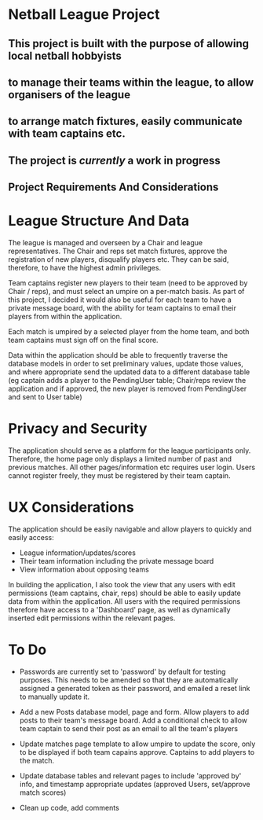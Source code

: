 # Netball League Project

## This project is built with the purpose of allowing local netball hobbyists
## to manage their teams within the league, to allow organisers of the league
## to arrange match fixtures, easily communicate with team captains etc.


## The project is *currently* a work in progress


## Project Requirements And Considerations

# League Structure And Data

The league is managed and overseen by a Chair and league representatives.
The Chair and reps set match fixtures, approve the registration of new players,
disqualify players etc. They can be said, therefore, to have the highest
admin privileges.

Team captains register new players to their team (need to be approved by
Chair / reps), and must select an umpire on a per-match basis. As part of this
project, I decided it would also be useful for each team to have a private
message board, with the ability for team captains to email their players from
within the application.

Each match is umpired by a selected player from the home team, and both team captains
must sign off on the final score.

Data within the application should be able to frequently traverse the database
models in order to set preliminary values, update those values, and where appropriate
send the updated data to a different database table (eg captain adds a player to
the PendingUser table; Chair/reps review the application and if approved, the new
player is removed from PendingUser and sent to User table)

# Privacy and Security

The application should serve as a platform for the league participants only.
Therefore, the home page only displays a limited number of past and previous matches.
All other pages/information etc requires user login. Users cannot register freely,
they must be registered by their team captain.

# UX Considerations

The application should be easily navigable and allow players to quickly and easily access:
 - League information/updates/scores
 - Their team information including the private message board
 - View information about opposing teams

In building the application, I also took the view that any users with edit permissions
(team captains, chair, reps) should be able to easily update data from within the application.
All users with the required permissions therefore have access to a 'Dashboard' page,
as well as dynamically inserted edit permissions within the relevant pages.

# To Do

 - Passwords are currently set to 'password' by default for testing purposes. This
 needs to be amended so that they are automatically assigned a generated token as
 their password, and emailed a reset link to manually update it.

 - Add a new Posts database model, page and form. Allow players to add posts
 to their team's message board. Add a conditional check to allow team captain
 to send their post as an email to all the team's players

 - Update matches page template to allow umpire to update the score, only
 to be displayed if both team capains approve. Captains to add players to
 the match.

 - Update database tables and relevant pages to include 'approved by' info,
 and timestamp appropriate updates (approved Users, set/approve match scores)

 - Clean up code, add comments

